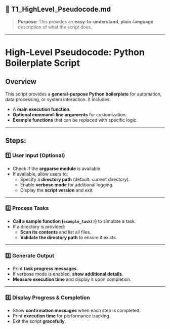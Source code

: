 ## **📜 T1_HighLevel_Pseudocode.md**

> **Purpose:** This provides an **easy-to-understand**, **plain-language** description of what the script does.

---

# High-Level Pseudocode: Python Boilerplate Script

## **Overview**
This script provides a **general-purpose Python boilerplate** for automation, data processing, or system interaction. It includes:
- A **main execution function**.
- **Optional command-line arguments** for customization.
- **Example functions** that can be replaced with specific logic.

---

## **Steps:**

### **1️⃣ User Input (Optional)**
- Check if the **argparse module** is available.
- If available, allow users to:
  - Specify a **directory path** (default: current directory).
  - Enable **verbose mode** for additional logging.
  - Display the **script version** and exit.

---

### **2️⃣ Process Tasks**
- **Call a sample function (`example_task()`)** to simulate a task.
- If a directory is provided:
  - **Scan its contents** and list all files.
  - **Validate the directory path** to ensure it exists.

---

### **3️⃣ Generate Output**
- Print **task progress messages**.
- If verbose mode is enabled, **show additional details**.
- **Measure execution time** and display it upon completion.

---

### **4️⃣ Display Progress & Completion**
- Show **confirmation messages** when each step is completed.
- Print **execution time** for performance tracking.
- Exit the script **gracefully**.